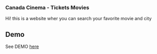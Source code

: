 ### Canada Cinema - Tickets Movies
Hi! this is a website wher you can search your favorite movie and city

## Demo

See DEMO [here](https://lauratejada.github.io/tickets-movies/)